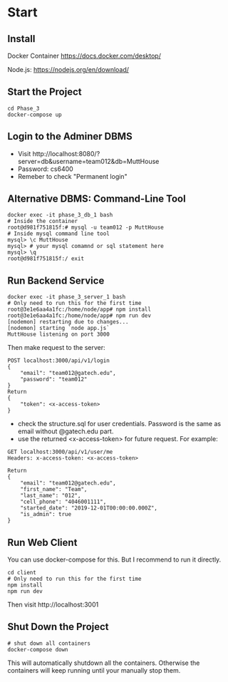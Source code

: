 # Start

## Install
Docker Container
https://docs.docker.com/desktop/

Node.js:
https://nodejs.org/en/download/


## Start the Project
```shell
cd Phase_3
docker-compose up
```

## Login to the Adminer DBMS
- Visit http://localhost:8080/?server=db&username=team012&db=MuttHouse
- Password: cs6400
- Remeber to check "Permanent login"

## Alternative DBMS: Command-Line Tool
```shell
docker exec -it phase_3_db_1 bash
# Inside the container
root@d981f751815f:# mysql -u team012 -p MuttHouse
# Inside mysql command line tool
mysql> \c MuttHouse
mysql> # your mysql comamnd or sql statement here
mysql> \q
root@d981f751815f:/ exit
```

## Run Backend Service
```shell
docker exec -it phase_3_server_1 bash
# Only need to run this for the first time
root@3e1e6aa4a1fc:/home/node/app# npm install
root@3e1e6aa4a1fc:/home/node/app# npm run dev
[nodemon] restarting due to changes...
[nodemon] starting `node app.js`
MuttHouse listening on port 3000
```

Then make request to the server:
```
POST localhost:3000/api/v1/login
{
    "email": "team012@gatech.edu",
    "password": "team012"
}
Return
{
    "token": <x-access-token>
}
```
- check the structure.sql for user credentials. Password is the same as email without @gatech.edu part.
- use the returned \<x-access-token> for future request. For example:
```
GET localhost:3000/api/v1/user/me
Headers: x-access-token: <x-access-token>

Return
{
    "email": "team012@gatech.edu",
    "first_name": "Team",
    "last_name": "012",
    "cell_phone": "4046001111",
    "started_date": "2019-12-01T00:00:00.000Z",
    "is_admin": true
}
```

## Run Web Client
You can use docker-compose for this. But I recommend to run it directly.
```shell
cd client
# Only need to run this for the first time
npm install
npm run dev
```
Then visit http://localhost:3001

## Shut Down the Project
```shell
# shut down all containers
docker-compose down
```
This will automatically shutdown all the containers. Otherwise the containers will keep running until your manually stop them.